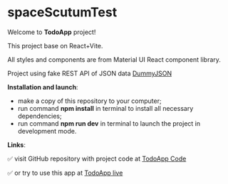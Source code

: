 # spaceScutumTest

Welcome to **TodoApp** project!

This project base on React+Vite.

All styles and components are from Material UI React component library.

Project using fake REST API of JSON data <a href="https://dummyjson.com/docs/todos">DummyJSON</a>

**Installation and launch**:

- make a copy of this repository to your computer;
- run command **npm install** in terminal to install all necessary dependencies;
- run command **npm run dev** in terminal to launch the project in development mode.

**Links**:

:white_check_mark: visit GitHub repository with project code at <a href="https://github.com/DenysKors/spaceScutumTests">TodoApp Code</a>

:white_check_mark: or try to use this app at <a href="https://denyskors.github.io/spaceScutumTest/">TodoApp live</a>
